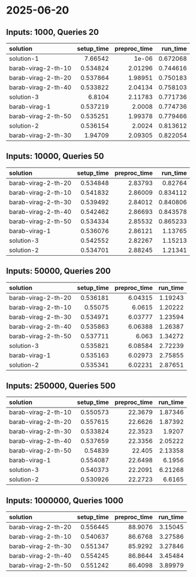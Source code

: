 # 2025-06-20

## Inputs: 1000, Queries 20

| solution            |   setup_time |   preproc_time |   run_time |
|:--------------------|-------------:|---------------:|-----------:|
| solution-1          |     7.66542  |        1e-06   |   0.672068 |
| barab-virag-2-th-10 |     0.534824 |        2.01296 |   0.744616 |
| barab-virag-2-th-20 |     0.537864 |        1.98951 |   0.750183 |
| barab-virag-2-th-40 |     0.533822 |        2.04134 |   0.758103 |
| solution-3          |     6.8104   |        2.11783 |   0.771736 |
| barab-virag-1       |     0.537219 |        2.0008  |   0.774736 |
| barab-virag-2-th-50 |     0.535251 |        1.99378 |   0.779466 |
| solution-2          |     0.536154 |        2.0024  |   0.813612 |
| barab-virag-2-th-30 |     1.94709  |        2.09305 |   0.822054 |

## Inputs: 10000, Queries 50

| solution            |   setup_time |   preproc_time |   run_time |
|:--------------------|-------------:|---------------:|-----------:|
| barab-virag-2-th-20 |     0.534848 |        2.83793 |   0.82764  |
| barab-virag-2-th-10 |     0.541832 |        2.86009 |   0.834112 |
| barab-virag-2-th-30 |     0.539492 |        2.84012 |   0.840806 |
| barab-virag-2-th-40 |     0.542462 |        2.86693 |   0.843578 |
| barab-virag-2-th-50 |     0.534334 |        2.85532 |   0.865233 |
| barab-virag-1       |     0.536076 |        2.86121 |   1.13765  |
| solution-3          |     0.542552 |        2.82267 |   1.15213  |
| solution-2          |     0.534701 |        2.88245 |   1.21341  |

## Inputs: 50000, Queries 200

| solution            |   setup_time |   preproc_time |   run_time |
|:--------------------|-------------:|---------------:|-----------:|
| barab-virag-2-th-20 |     0.536181 |        6.04315 |    1.19243 |
| barab-virag-2-th-10 |     0.55075  |        6.0615  |    1.20222 |
| barab-virag-2-th-30 |     0.534971 |        6.03777 |    1.23594 |
| barab-virag-2-th-40 |     0.535863 |        6.06388 |    1.26387 |
| barab-virag-2-th-50 |     0.537711 |        6.063   |    1.34272 |
| solution-3          |     0.535821 |        6.08584 |    2.72239 |
| barab-virag-1       |     0.535163 |        6.02973 |    2.75855 |
| solution-2          |     0.535341 |        6.02231 |    2.87651 |

## Inputs: 250000, Queries 500

| solution            |   setup_time |   preproc_time |   run_time |
|:--------------------|-------------:|---------------:|-----------:|
| barab-virag-2-th-10 |     0.550573 |        22.3679 |    1.87346 |
| barab-virag-2-th-20 |     0.557615 |        22.6626 |    1.87392 |
| barab-virag-2-th-30 |     0.533824 |        22.3523 |    1.9207  |
| barab-virag-2-th-40 |     0.537659 |        22.3356 |    2.05222 |
| barab-virag-2-th-50 |     0.54839  |        22.405  |    2.13358 |
| barab-virag-1       |     0.554087 |        22.6498 |    6.1956  |
| solution-3          |     0.540373 |        22.2091 |    6.21268 |
| solution-2          |     0.530926 |        22.2723 |    6.6165  |

## Inputs: 1000000, Queries 1000

| solution            |   setup_time |   preproc_time |   run_time |
|:--------------------|-------------:|---------------:|-----------:|
| barab-virag-2-th-20 |     0.556445 |        88.9076 |    3.15045 |
| barab-virag-2-th-10 |     0.540637 |        86.6768 |    3.27586 |
| barab-virag-2-th-30 |     0.551347 |        85.9292 |    3.27846 |
| barab-virag-2-th-40 |     0.554245 |        86.8644 |    3.45484 |
| barab-virag-2-th-50 |     0.551242 |        86.4098 |    3.89979 |